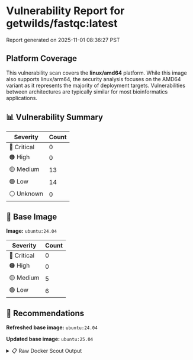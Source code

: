 # Vulnerability Report for getwilds/fastqc:latest

Report generated on 2025-11-01 08:36:27 PST

## Platform Coverage

This vulnerability scan covers the **linux/amd64** platform. While this image also supports linux/arm64, the security analysis focuses on the AMD64 variant as it represents the majority of deployment targets. Vulnerabilities between architectures are typically similar for most bioinformatics applications.

## 📊 Vulnerability Summary

| Severity | Count |
|----------|-------|
| 🔴 Critical | 0 |
| 🟠 High | 0 |
| 🟡 Medium | 13 |
| 🟢 Low | 14 |
| ⚪ Unknown | 0 |

## 🐳 Base Image

**Image:** `ubuntu:24.04`

| Severity | Count |
|----------|-------|
| 🔴 Critical | 0 |
| 🟠 High | 0 |
| 🟡 Medium | 5 |
| 🟢 Low | 6 |

## 🔄 Recommendations

**Refreshed base image:** `ubuntu:24.04`

**Updated base image:** `ubuntu:25.04`

<details>
<summary>📋 Raw Docker Scout Output</summary>

```text
Target               │  getwilds/fastqc:latest  │    0C     0H    13M    14L   
    digest             │  003077da3ee1                    │                              
  Base image           │  ubuntu:24.04                    │    0C     0H     5M     6L   
  Refreshed base image │  ubuntu:24.04                    │    0C     0H     2M     5L   
                       │                                  │                  -3     -1   
  Updated base image   │  ubuntu:25.04                    │    0C     0H     2M     4L   
                       │                                  │                  -3     -2   

What's next:
    View vulnerabilities → docker scout cves getwilds/fastqc:latest
    View base image update recommendations → docker scout recommendations getwilds/fastqc:latest
    Include policy results in your quickview by supplying an organization → docker scout quickview getwilds/fastqc:latest --org <organization>
```
</details>
